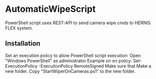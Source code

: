 # AutomaticWipeScript
PowerShell script uses REST-API to send camera wipe cmds to HERNIS FLEX system.
## Installation
Set an execution policy to allow PowerShell script execution:
Open "Windows PowerShell" as administrator
Example on on policy: Set-ExecutionPolicy -ExecutionPolicy RemoteSigned
Make sure that 
Make a new folder.
Copy "StartWiperOnCameras.ps1" to the new folder.
